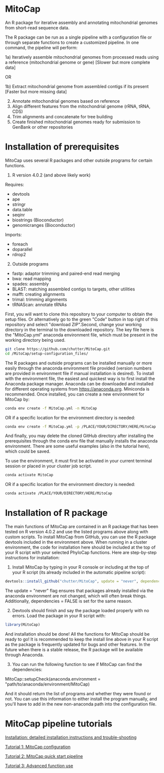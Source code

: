 # MitoCap
An R package for iterative assembly and annotating mitochondrial genomes from short-read sequence data. 

The R package can be run as a single pipeline with a configuration file or through separate functions to create a customized pipeline. In one command, the pipeline will perform: 

1a) Iteratively assemble mitochondrial genomes from processed reads using a reference (mitochondrial genome or gene) [Slower but more complete data]

OR

1b) Extract mitochondrial genome from assembled contigs if its present [Faster but more missing data]

2) Annotate mitochondrial genomes based on reference
3) Align different features from the mitochondrial genome (rRNA, tRNA, CDS)
4) Trim alignments and concatenate for tree building 
5) Create finished mitochondrial genomes ready for submission to GenBank or other repositories

# Installation of prerequisites 

MitoCap uses several R packages and other outside programs for certain functions. 

1. R version 4.0.2 (and above likely work)

Requires:
- devtools
- ape
- stringr
- data.table
- seqinr
- biostrings (Bioconductor)
- genomicranges (Bioconductor)

Imports:
- foreach
- doparallel
- rdrop2

2. Outside programs

- fastp: adaptor trimming and paired-end read merging
- bwa: read mapping
- spades: assembly
- BLAST: matching assembled contigs to targets, other utilities
- mafft: creating alignments
- trimal: trimming alignments
- tRNAScan: annotate tRNAs

First, you will want to clone this repository to your computer to obtain the setup files. Or alternatively go to the green "Code" button in top right of this repository and select "download ZIP".Second, change your working directory in the terminal to the downloaded repository. The key file here is the "MitoCap.yml" anaconda environment file, which must be present in the working directory being used. 

```bash
git clone https://github.com/chutter/MitoCap.git
cd /MitoCap/setup-configuration_files/
```

The R packages and outside programs can be installed manually or more easily through the anaconda environment file provided (version numbers are provided in environment file if manual installation is desired). To install with the environment file, the easiest and quickest way is to first install the Anaconda package manager. Anaconda can be downloaded and installed for different operating systems from https://anaconda.org. Miniconda is recommended. Once installed, you can create a new environment for MitoCap by: 

```bash
conda env create -f MitoCap.yml -n MitoCap
```

OR if a specific location for the environment directory is needed:

```bash
conda env create -f MitoCap.yml -p /PLACE/YOUR/DIRECTORY/HERE/MitoCap
```

And finally, you may delete the cloned GitHub directory after installing the prerequisites through the conda env file that manually installs the anaconda environment. There are some useful examples (also in the tutorial here), which could be saved.   

To use the environment, it must first be activated in your current terminal session or placed in your cluster job script. 

```bash
conda activate MitoCap
```

OR if a specific location for the environment directory is needed:

```bash
conda activate /PLACE/YOUR/DIRECTORY/HERE/MitoCap
```

# Installation of R package

The main functions of MitoCap are contained in an R package that has been tested on R version 4.0.2 and use the listed programs above along with custom scripts. To install MitoCap from GitHub, you can use the R package devtools included in the environment above. When running in a cluster environment, the code for installation here should be included at the top of your R script with your selected PhyloCap functions. Here are step-by-step instructions for installation:

1) Install MitoCap by typing in your R console or including at the top of your R script (its already included in the automatic pipeline script): 

```R
devtools::install_github("chutter/MitoCap", update = "never", dependencies = FALSE)
```

The update = "never" flag ensures that packages already installed via the anaconda environment are not changed, which will often break things. Additionally, dependencies = FALSE is set for the same reason. 


2) Devtools should finish and say the package loaded properly with no errors. Load the package in your R script with:

```R
library(MitoCap)
```

And installation should be done! All the functions for MitoCap should be ready to go! It is recommended to keep the install line above in your R script as the package is frequently updated for bugs and other features. In the future when there is a stable release, the R package will be available through Anaconda. 


3) You can run the following function to see if MitoCap can find the dependencies: 

MitoCap::setupCheck(anaconda.environment =  "path/to/anaconda/environment/MitoCap)

And it should return the list of programs and whether they were found or not. You can use this information to either install the program manually, and you'll have to add in the new non-anaconda path into the configuration file. 
                                

# MitoCap pipeline tutorials 

[Installation: detailed installation instructions and trouble-shooting ](https://github.com/chutter/PhyloCap/wiki/Installation:-detailed-installation-instructions-and-trouble-shooting)

[Tutorial 1: MitoCap configuration](https://github.com/chutter/MitoCap/wiki/Tutorial-1:-MitoCap-configuration)

[Tutorial 2: MitoCap quick start pipeline](https://github.com/chutter/MitoCap/wiki/Tutorial-2:-MitoCap-quick-start-pipeline)

[Tutorial 3: Advanced function use](https://github.com/chutter/MitoCap/wiki/Tutorial-3:-Advanced-function-use)

